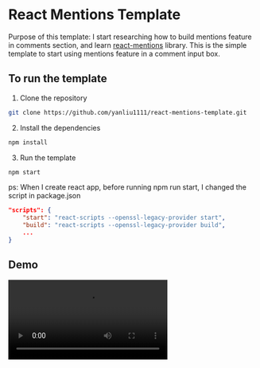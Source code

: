 # React Mentions Template

Purpose of this template: I start researching how to build mentions feature in comments section, and learn [react-mentions](https://github.com/signavio/react-mentions) library. This is the simple template to start using mentions feature in a comment input box.

## To run the template

1. Clone the repository

```bash
git clone https://github.com/yanliu1111/react-mentions-template.git
```

2. Install the dependencies

```bash
npm install
```

3. Run the template

```bash
npm start
```

ps: When I create react app, before running npm run start, I changed the script in package.json

```json
"scripts": {
    "start": "react-scripts --openssl-legacy-provider start",
    "build": "react-scripts --openssl-legacy-provider build",
    ...
}
```

## Demo

<video width="320" src="https://github.com/yanliu1111/react-mentions-template/assets/105611260/4b133539-6409-4f5c-8b26-d1f9207ce9a2.mp4"></video>




